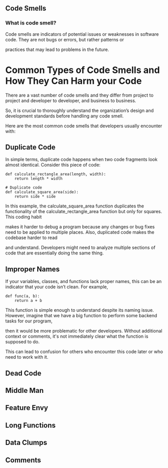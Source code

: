 ## Code Smells

### What is code smell?

Code smells are indicators of potential issues or weaknesses in software code. They are not bugs or errors, but rather patterns or 

practices that may lead to problems in the future. 

# Common Types of Code Smells and How They Can Harm your Code

There are a vast number of code smells and they differ from project to project and developer to developer, and business to business. 

So, it is crucial to thoroughly understand the organization’s design and development standards before handling any code smell. 

Here are the most common code smells that developers usually encounter with:

## Duplicate Code

In simple terms, duplicate code happens when two code fragments look almost identical. Consider this piece of code:

```
def calculate_rectangle_area(length, width):
    return length * width

# Duplicate code
def calculate_square_area(side):
    return side * side
```

In this example, the calculate_square_area function duplicates the functionality of the calculate_rectangle_area function but only for squares. This coding habit 

makes it harder to debug a program because any changes or bug fixes need to be applied to multiple places. Also, duplicated code makes the codebase harder to read 

and understand. Developers might need to analyze multiple sections of code that are essentially doing the same thing.

## Improper Names

If your variables, classes, and functions lack proper names, this can be an indicator that your code isn’t clean. For example, 

```
def func(a, b):
    return a + b
```
This function is simple enough to understand despite its naming issue. However, imagine that we have a big function to perform some backend tasks for our program,

then it would be more problematic for other developers.  Without additional context or comments, it's not immediately clear what the function is supposed to do. 

This can lead to confusion for others who encounter this code later or who need to work with it.

## Dead Code 

## Middle Man

## Feature Envy

## Long Functions

## Data Clumps

## Comments


